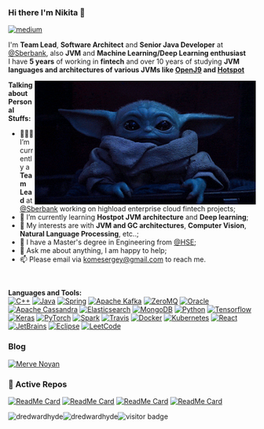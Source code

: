### Hi there I'm Nikita 👋

[![medium](https://aleen42.github.io/badges/src/medium.svg)](https://medium.com/@dredwardhyde)  

I'm **Team Lead**, **Software Architect** and **Senior Java Developer** at [@Sberbank](https://www.sberbank.ru), also **JVM** and **Machine Learning/Deep  Learning enthusiast**  
I have **5 years** of working in **fintech** and over 10 years of studying **JVM languages and architectures of various JVMs like [OpenJ9](https://github.com/eclipse/openj9) and [Hotspot](http://hg.openjdk.java.net/jdk-updates/)**

  <img align="right" alt="GIF" src="https://raw.githubusercontent.com/dredwardhyde/dredwardhyde/master/yoda.gif" width="450" />


**Talking about Personal Stuffs:**

- 👨🏽‍💻 I’m currently a **Team Lead** at [@Sberbank](https://www.sberbank.ru) working on highload enterprise cloud fintech projects;
- 🌱 I’m currently learning **Hostpot JVM architecture** and **Deep learning**; 
- 🤔 My interests are with **JVM and GC architectures**, **Computer Vision**, **Natural Language Processing**, etc..;
- 💼 I have a Master's degree in Engineering from [@HSE](https://www.hse.ru/en/);
- 💬 Ask me about anything, I am happy to help;
- 📫 Please email via komesergey@gmail.com to reach me.  
  
 <br />   
  
**Languages and Tools:**  
[![C++](https://img.shields.io/badge/-C/C%2B%2B-%2300599C?style=flat&logo=C%2B%2B&logoColor=ffffff)](https://github.com/dredwardhyde)
[![Java](https://img.shields.io/badge/Java-orange?style=flat&logo=java&logoColor=white&link=https://github.com/dredwardhyde)](https://github.com/dredwardhyde) 
[![Spring](https://img.shields.io/badge/Spring-6DB33F?style=flat&logo=spring&logoColor=white&link=https://github.com/dredwardhyde)](https://github.com/dredwardhyde) 
[![Apache Kafka](https://img.shields.io/badge/Apache%20Kafka-black?style=flat&logo=apache-kafka&link=https://github.com/dredwardhyde)](https://github.com/dredwardhyde) 
[![ZeroMQ](https://img.shields.io/badge/ZeroMQ-DF0000?style=flat&logo=zeromq&link=https://github.com/dredwardhyde)](https://github.com/dredwardhyde) 
[![Oracle](https://img.shields.io/badge/Oracle-red?style=flat&logo=oracle&link=https://github.com/dredwardhyde)](https://github.com/dredwardhyde) 
[![Apache Cassandra](https://img.shields.io/badge/Apache%20Cassandra-1287B1?style=flat&logo=apache-cassandra&logoColor=white&link=https://github.com/dredwardhyde)](https://github.com/dredwardhyde) 
[![Elasticsearch](https://img.shields.io/badge/Elasticsearch-005571?style=flat&logo=elasticsearch&logoColor=white&link=https://github.com/dredwardhyde)](https://github.com/dredwardhyde) 
[![MongoDB](https://img.shields.io/badge/MongoDB-47A248?style=flat&logo=MongoDB&logoColor=white&link=https://github.com/dredwardhyde)](https://github.com/dredwardhyde) 
[![Python](https://img.shields.io/badge/-Python-3776AB?style=flat&logo=python&logoColor=white&link=https://github.com/dredwardhyde)](https://github.com/dredwardhyde) 
[![Tensorflow](https://img.shields.io/badge/-Tensorflow-gray?style=flat&logo=tensorflow&link=https://github.com/dredwardhyde)](https://github.com/dredwardhyde) 
[![Keras](https://img.shields.io/badge/-Keras-red?style=flat&logo=keras&link=https://github.com/dredwardhyde)](https://github.com/dredwardhyde) 
[![PyTorch](https://img.shields.io/badge/-PyTorch-orange?style=flat&logo=pytorch&&logoColor=white&link=https://github.com/dredwardhyde)](https://github.com/dredwardhyde) 
[![Spark](https://img.shields.io/badge/-Apache%20Spark-E25A1C?style=flat&logo=apache-spark&logoColor=white&link=https://github.com/dredwardhyde)](https://github.com/dredwardhyde) 
[![Travis](https://img.shields.io/badge/-Travis-red?style=flat&logo=travis&link=https://github.com/dredwardhyde)](https://github.com/dredwardhyde) 
[![Docker](https://img.shields.io/badge/-Docker-2496ED?style=flat&logo=docker&logoColor=white&link=https://github.com/dredwardhyde)](https://github.com/dredwardhyde) 
[![Kubernetes](https://img.shields.io/badge/-Kubernetes-326CE5?style=flat&logo=kubernetes&logoColor=white&link=https://github.com/dredwardhyde)](https://github.com/dredwardhyde) 
[![React](https://img.shields.io/badge/-React-black?style=flat&logo=react&link=https://github.com/dredwardhyde)](https://github.com/dredwardhyde) 
[![JetBrains](https://img.shields.io/badge/-JetBrains-000000?style=flat&logo=JetBrains&link=https://github.com/dredwardhyde)](https://github.com/dredwardhyde) 
[![Eclipse](https://img.shields.io/badge/-Eclipse-2C2255?style=flat&logo=Eclipse&link=https://github.com/dredwardhyde)](https://github.com/dredwardhyde) 
[![LeetCode](https://img.shields.io/badge/-LeetCode-02569B?style=flat&logo=leetCode&link=https://github.com/dredwardhyde)](https://github.com/dredwardhyde) 

### Blog
[![Merve Noyan](https://github-readme-medium.vercel.app/?username=dredwardhyde)](https://medium.com/@dredwardhyde)

### 🚀 Active Repos
[![ReadMe Card](https://github-readme-stats.vercel.app/api/pin/?username=dredwardhyde&repo=jaffa-rpc-library)](https://github.com/dredwardhyde/jaffa-rpc-library)
[![ReadMe Card](https://github-readme-stats.vercel.app/api/pin/?username=dredwardhyde&repo=addressbook)](https://github.com/dredwardhyde/addressbook)
[![ReadMe Card](https://github-readme-stats.vercel.app/api/pin/?username=dredwardhyde&repo=speech-recognition-examples)](https://github.com/dredwardhyde/audio-recognition)
[![ReadMe Card](https://github-readme-stats.vercel.app/api/pin/?username=dredwardhyde&repo=bert-examples)](https://github.com/dredwardhyde/bert-examples)
<p>
<p align="left"><img align="left" src="https://github-readme-stats.vercel.app/api/top-langs/?username=dredwardhyde&layout=compact&hide=html" alt="dredwardhyde" /></p>    
<p align="center"><img align="left" src="https://github-readme-stats.vercel.app/api?username=dredwardhyde&show_icons=true&hide_border=true" alt="dredwardhyde" /></p>  
</p>  

![visitor badge](https://visitor-badge.glitch.me/badge?page_id=dredwardhyde.visitor-badge)
